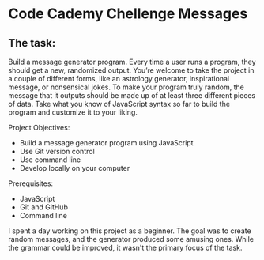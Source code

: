 # Code Cademy Chellenge Messages

## The task:

Build a message generator program. Every time a user runs a program, they should get a new, randomized output. You’re welcome to take the project in a couple of different forms, like an astrology generator, inspirational message, or nonsensical jokes. To make your program truly random, the message that it outputs should be made up of at least three different pieces of data. Take what you know of JavaScript syntax so far to build the program and customize it to your liking.

Project Objectives:

* Build a message generator program using JavaScript
* Use Git version control
* Use command line
* Develop locally on your computer

Prerequisites:

* JavaScript
* Git and GitHub
* Command line

I spent a day working on this project as a beginner. The goal was to create random messages, and the generator produced some amusing ones. While the grammar could be improved, it wasn't the primary focus of the task.
